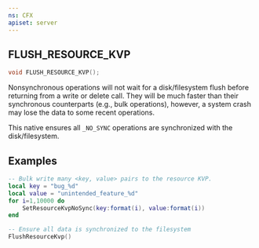```yaml
---
ns: CFX
apiset: server
---
```

## FLUSH_RESOURCE_KVP

```c
void FLUSH_RESOURCE_KVP();
```

Nonsynchronous operations will not wait for a disk/filesystem flush before returning from a write or delete call. They will be much faster than their synchronous counterparts (e.g., bulk operations), however, a system crash may lose the data to some recent operations.

This native ensures all `_NO_SYNC` operations are synchronized with the disk/filesystem.

## Examples
```lua
-- Bulk write many <key, value> pairs to the resource KVP.
local key = "bug_%d"
local value = "unintended_feature_%d"
for i=1,10000 do
	SetResourceKvpNoSync(key:format(i), value:format(i))
end

-- Ensure all data is synchronized to the filesystem
FlushResourceKvp()
```
